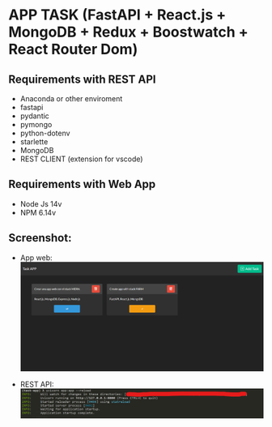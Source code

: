 # APP TASK (FastAPI + React.js + MongoDB + Redux + Boostwatch + React Router Dom)

## Requirements with REST API 
- Anaconda or other enviroment 
- fastapi
- pydantic
- pymongo
- python-dotenv
- starlette
- MongoDB
- REST CLIENT (extension for vscode)
## Requirements with Web App
- Node Js 14v
- NPM 6.14v


## Screenshot:
- App web:
![alt text](./Screenshots/appweb.png)

- REST API:
![alt text](./Screenshots/rest-api.png)
